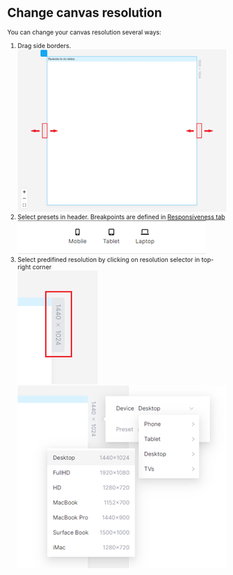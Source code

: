 # Change canvas resolution

You can change your canvas resolution several ways:

1. Drag side borders.\
   ![](<../../.gitbook/assets/image (6).png>)
2. Select presets in header. Breakpoints are defined in [Responsiveness tab](../../resuponshibu.md)\
   ![](<../../.gitbook/assets/image (4) (1).png>)
3. Select predifined resolution by clicking on resolution selector in top-right corner\
   ![](<../../.gitbook/assets/image (2).png>)![](<../../.gitbook/assets/image (4).png>)

